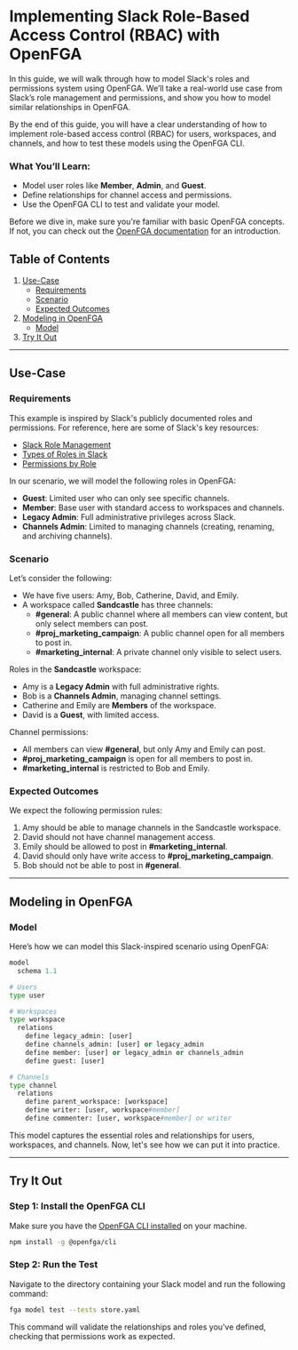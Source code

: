 # Implementing Slack Role-Based Access Control (RBAC) with OpenFGA

In this guide, we will walk through how to model Slack's roles and permissions system using OpenFGA. We’ll take a real-world use case from Slack’s role management and permissions, and show you how to model similar relationships in OpenFGA. 

By the end of this guide, you will have a clear understanding of how to implement role-based access control (RBAC) for users, workspaces, and channels, and how to test these models using the OpenFGA CLI.

### What You’ll Learn:
- Model user roles like **Member**, **Admin**, and **Guest**.
- Define relationships for channel access and permissions.
- Use the OpenFGA CLI to test and validate your model.

Before we dive in, make sure you're familiar with basic OpenFGA concepts. If not, you can check out the [OpenFGA documentation](https://openfga.dev/docs/modeling/advanced/slack) for an introduction.

## Table of Contents
1. [Use-Case](#use-case)
    - [Requirements](#requirements)
    - [Scenario](#scenario)
    - [Expected Outcomes](#expected-outcomes)
2. [Modeling in OpenFGA](#modeling-in-openfga)
    - [Model](#model)
3. [Try It Out](#try-it-out)

---

## Use-Case

### Requirements

This example is inspired by Slack's publicly documented roles and permissions. For reference, here are some of Slack's key resources:

- [Slack Role Management](https://slack.engineering/role-management-at-slack/)
- [Types of Roles in Slack](https://slack.com/help/articles/360018112273-Types-of-roles-in-Slack)
- [Permissions by Role](https://slack.com/help/articles/201314026-Permissions-by-role-in-Slack)

In our scenario, we will model the following roles in OpenFGA:

- **Guest**: Limited user who can only see specific channels.
- **Member**: Base user with standard access to workspaces and channels.
- **Legacy Admin**: Full administrative privileges across Slack.
- **Channels Admin**: Limited to managing channels (creating, renaming, and archiving channels).

### Scenario

Let’s consider the following:

- We have five users: Amy, Bob, Catherine, David, and Emily.
- A workspace called **Sandcastle** has three channels: 
  - **#general**: A public channel where all members can view content, but only select members can post.
  - **#proj_marketing_campaign**: A public channel open for all members to post in.
  - **#marketing_internal**: A private channel only visible to select users.

Roles in the **Sandcastle** workspace:
- Amy is a **Legacy Admin** with full administrative rights.
- Bob is a **Channels Admin**, managing channel settings.
- Catherine and Emily are **Members** of the workspace.
- David is a **Guest**, with limited access.

Channel permissions:
- All members can view **#general**, but only Amy and Emily can post.
- **#proj_marketing_campaign** is open for all members to post in.
- **#marketing_internal** is restricted to Bob and Emily.

### Expected Outcomes

We expect the following permission rules:

1. Amy should be able to manage channels in the Sandcastle workspace.
2. David should not have channel management access.
3. Emily should be allowed to post in **#marketing_internal**.
4. David should only have write access to **#proj_marketing_campaign**.
5. Bob should not be able to post in **#general**.

---

## Modeling in OpenFGA

### Model

Here’s how we can model this Slack-inspired scenario using OpenFGA:

```python
model
  schema 1.1

# Users
type user

# Workspaces
type workspace
  relations
    define legacy_admin: [user] 
    define channels_admin: [user] or legacy_admin
    define member: [user] or legacy_admin or channels_admin
    define guest: [user]

# Channels
type channel
  relations
    define parent_workspace: [workspace]
    define writer: [user, workspace#member]
    define commenter: [user, workspace#member] or writer
```

This model captures the essential roles and relationships for users, workspaces, and channels. Now, let's see how we can put it into practice.

---

## Try It Out

### Step 1: Install the OpenFGA CLI
Make sure you have the [OpenFGA CLI installed](https://github.com/openfga/cli/?tab=readme-ov-file#installation) on your machine.

```bash
npm install -g @openfga/cli
```

### Step 2: Run the Test

Navigate to the directory containing your Slack model and run the following command:

```bash
fga model test --tests store.yaml
```

This command will validate the relationships and roles you’ve defined, checking that permissions work as expected.

